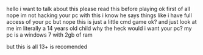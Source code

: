 hello
i want to talk about this please read this before playing 
ok first of all nope
im not hacking your pc with this
i know he says things like
i have full access of your pc
but nope
this is just a little cmd game ok?
and just look at me im literally a 14 years old child
why the heck would i want your pc?
my pc is a windows 7 with 2gb of ram

but this is all
13+ is recomended